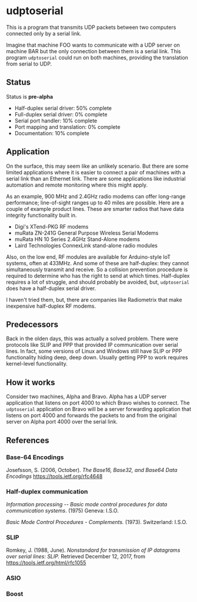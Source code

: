 # udptoserial

This is a program that transmits UDP packets between two computers connected
only by a serial link.

Imagine that machine FOO wants to communicate with a UDP server on machine BAR
but the only connection between them is a serial link.  This program
`udptoserial` could run on both machines, providing the translation from serial
to UDP.

## Status

Status is **pre-alpha**

- Half-duplex serial driver: 50% complete
- Full-duplex serial driver: 0% complete
- Serial port handler: 10% complete
- Port mapping and translation: 0% complete
- Documentation: 10% complete

## Application

On the surface, this may seem like an unlikely scenario.  But there
are some limited applications where it is easier to connect a pair of
machines with a serial link than an Ethernet link.  There are some
applications like industrial automation and remote monitoring where
this might apply.

As an example, 900 MHz and 2.4GHz radio modems can offer long-range
performance; line-of-sight ranges up to 40 miles are possible.  Here
are a couple of example product lines.  These are smarter radios that
have data integrity functionality built in.

- Digi's XTend-PKG RF modems
- muRata ZN-241G General Purpose Wireless Serial Modems
- muRata HN 10 Series 2.4GHz Stand-Alone modems
- Laird Technologies ConnexLink stand-alone radio modules

Also, on the low end, RF modules are available for Arduino-style IoT
systems, often at 433MHz.  And some of these are half-duplex: they
cannot simultaneously transmit and receive.  So a collision prevention
procedure is required to determine who has the right to send at which
times.  Half-duplex requires a lot of struggle, and should probably be
avoided, but, `udptoserial` does have a half-duplex serial driver.

I haven't tried them, but, there are companies like Radiometrix that
make inexpensive half-duplex RF modems.

## Predecessors

Back in the olden days, this was actually a solved problem.  There
were protocols like SLIP and PPP that provided IP communication over
serial lines.  In fact, some versions of Linux and Windows still have
SLIP or PPP functionality hiding deep, deep down.  Usually getting PPP
to work requires kernel-level functionality.

## How it works

Consider two machines, Alpha and Bravo.  Alpha has a UDP server
application that listens on port 4000 to which Bravo wishes to
connect.  The `udptoserial` application on Bravo will be a server
forwarding application that listens on port 4000 and forwards the
packets to and from the original server on Alpha port 4000 over the
serial link.

## References

### Base-64 Encodings

Josefsson, S. (2006, October). _The Base16, Base32, and Base64 Data
Encodings_ https://tools.ietf.org/rfc4648

### Half-duplex communication

_Information processing -- Basic mode control procedures for data
communication systems_. (1975) Geneva: I.S.O.

_Basic Mode Control Procedures - Complements._ (1973). Switzerland:
I.S.O.

### SLIP

Romkey, J. (1988, June). _Nonstandard for transmission of IP datagrams
over serial lines: SLIP._ Retrieved December 12, 2017, from
https://tools.ietf.org/html/rfc1055

### ASIO

### Boost


